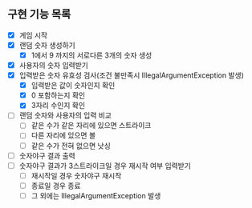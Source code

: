## 구현 기능 목록

- [x] 게임 시작
- [x] 랜덤 숫자 생성하기
    - [x] 1에서 9 까지의 서로다른 3개의 숫자 생성
- [x] 사용자의 숫자 입력받기
- [x] 입력받은 숫자 유효성 검사(조건 불만족시 IllegalArgumentException 발생)
    - [x] 입력받은 값이 숫자인지 확인
    - [x] 0 포함하는지 확인
    - [x] 3자리 수인지 확인
- [ ] 랜덤 숫자와 사용자의 입력 비교
    - [ ] 같은 수가 같은 자리에 있으면 스트라이크
    - [ ] 다른 자리에 있으면 볼
    - [ ] 같은 수가 전혀 없으면 낫싱
- [ ] 숫자야구 결과 출력
- [ ] 숫자야구 결과가 3스트라이크일 경우 재시작 여부 입력받기
    - [ ] 재시작일 경우 숫자야구 재시작
    - [ ] 종료일 경우 종료
    - [ ] 그 외에는 IllegalArgumentException 발생
